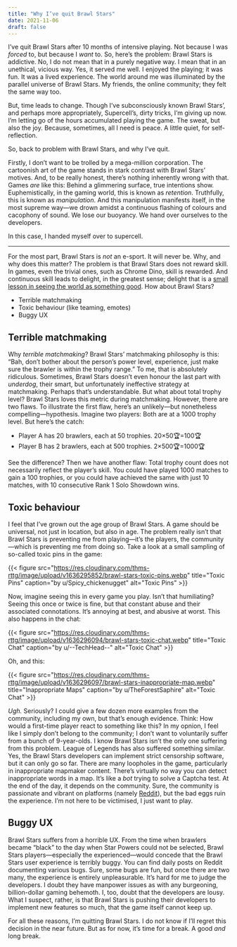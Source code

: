 ```yaml
---
title: "Why I’ve quit Brawl Stars"
date: 2021-11-06
draft: false
---
```



I’ve quit Brawl Stars after 10 months of intensive playing. Not because I was _forced_ to, but because I _want_ to. So, here’s the problem: Brawl Stars is addictive. No, I do not mean that in a purely negative way. I mean that in an unethical, vicious way. Yes, it served me well. I enjoyed the playing; it was fun. It was a lived experience. The world around me was illuminated by the parallel universe of Brawl Stars. My friends, the online community; they felt the same way too.

But, time leads to change. Though I’ve subconsciously known Brawl Stars’, and perhaps more appropriately, Supercell’s, dirty tricks, I’m giving up now. I’m letting go of the hours accumulated playing the game. The sweat, but also the joy. Because, sometimes, all I need is peace. A little quiet, for self-reflection.

So, back to problem with Brawl Stars, and why I’ve quit.

Firstly, I don’t want to be trolled by a mega-million corporation. The cartoonish art of the game stands in stark contrast with Brawl Stars’ motives. And, to be really honest, there’s nothing inherently wrong with that. Games _are_ like this: Behind a glimmering surface, true intentions show. Euphemistically, in the gaming world, this is known as _retention_. Truthfully, this is known as _manipulation_. And this manipulation manifests itself, in the most supreme way—we drown amidst a continuous flashing of colours and cacophony of sound. We lose our buoyancy. We hand over ourselves to the developers.

In this case, I handed myself over to supercell.

<hr>

For the most part, Brawl Stars is _not_ an e-sport. It will never be. Why, and why does this matter? The problem is that Brawl Stars does not reward skill. In games, even the trivial ones, such as Chrome Dino, skill is rewarded. And continuous skill leads to delight, in the greatest sense; delight that is a [small lesson in seeing the world as something good](https://frankchimero.com/blog/2010/big-ideas/#:~:text=to%20delight%20someone%20is%20to%20give%20a%20small%20lesson%20in%20how%20to%20see%20the%20world%20as%20something%20good). How about Brawl Stars?

- Terrible matchmaking
- Toxic behaviour (like teaming, emotes)
- Buggy <smcp>UX</smcp>

## Terrible matchmaking

Why _terrible matchmaking_? Brawl Stars’ matchmaking philosophy is this: “Bah, don’t bother about the person’s power level, experience, just make sure the brawler is within the trophy range.” To me, that is absolutely ridiculous. Sometimes, Brawl Stars doesn’t even honour the last part with _underdog_, their smart, but unfortunately ineffective strategy at matchmaking. Perhaps that’s understandable. But what about total trophy level? Brawl Stars loves this metric during matchmaking. However, there are two flaws. To illustrate the first flaw, here’s an unlikely—but nonetheless compelling—hypothesis. Imagine two players: Both are at a 1000 trophy level. But here’s the catch:

- <smcp>Player A</smcp> has 20 brawlers, each at 50 trophies. 20×50🏆=100🏆
- <smcp>Player B</smcp> has 2 brawlers, each at 500 trophies. 2×500🏆=1000🏆

See the difference? Then we have another flaw: Total trophy count does not necessarily reflect the player’s skill. You could have played 1000 matches to gain a 100 trophies, or you could have achieved the same with just 10 matches, with 10 consecutive Rank 1 Solo Showdown wins.

## Toxic behaviour

I feel that I’ve grown out the age group of Brawl Stars. A game should be universal, not just in location, but also in age. The problem really isn’t that Brawl Stars is preventing me from playing—it’s the players, the community—which is preventing me from doing so. Take a look at a small sampling of so-called toxic pins in the game:

{{< figure src="https://res.cloudinary.com/thms-rttg/image/upload/v1636295852/brawl-stars-toxic-pins.webp" title="Toxic Pins" caption="by u/Spicy_chickenugget" alt="Toxic Pins" >}}

Now, imagine seeing this in every game you play. Isn’t that humiliating? Seeing this once or twice is fine, but that constant abuse and their associated connotations. It’s annoying at best, and abusive at worst. This also happens in the chat:

{{< figure src="https://res.cloudinary.com/thms-rttg/image/upload/v1636296094/brawl-stars-toxic-chat.webp" title="Toxic Chat" caption="by u/--TechHead--" alt="Toxic Chat" >}}

Oh, and this:

{{< figure src="https://res.cloudinary.com/thms-rttg/image/upload/v1636296097/brawl-stars-inappropriate-map.webp" title="Inappropriate Maps" caption="by u/TheForestSaphire" alt="Toxic Chat" >}}

_Ugh._ Seriously? I could give a few dozen more examples from the community, including my own, but that’s enough evidence. Think: How would a first-time player react to something like this? In my opnion, I feel like I simply don’t belong to the community; I don’t want to voluntarily suffer from a bunch of 9-year-olds. I know Brawl Stars isn’t the only one suffering from this problem. League of Legends has also suffered something similar. Yes, the Brawl Stars developers can implement strict censorship software, but it can only go so far. There are many loopholes in the game, particularly in inappropriate mapmaker content. There’s virtually no way you can detect inappropriate words in a map. It’s like a _bot_ trying to solve a <smcp>Captcha</smcp> test. At the end of the day, it depends on the community. Sure, the community is passionate and vibrant on platforms (namely [Reddit](https://reddit.com/r/brawlstars)), but the bad eggs ruin the experience. I’m not here to be victimised, I just want to play.

## Buggy UX

Brawl Stars suffers from a horrible <smcp>UX</smcp>.  From the time when brawlers became “black” to the day when Star Powers could not be selected, Brawl Stars players—especially the experienced—would concede that the Brawl Stars user experience is terribly buggy. You can find daily posts on Reddit documenting various bugs. Sure, some bugs are fun, but once there are two many, the experience is entirely unpleasurable. It’s hard for me to judge the developers. I doubt they have manpower issues as with any burgeoning, billion-dollar gaming behemoth. I, too, doubt that the developers are lousy. What I suspect, rather, is that Brawl Stars is pushing their developers to implement new features so much, that the game itself cannot keep up.

For all these reasons, I’m quitting Brawl Stars. I do not know if I’ll regret this decision in the near future. But as for now, it’s time for a break. A good *and* long break.
